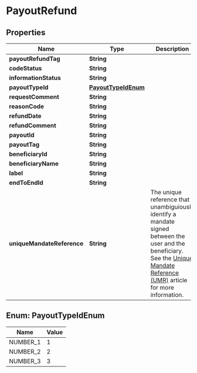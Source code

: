 

# PayoutRefund


## Properties

| Name | Type | Description | Notes |
|------------ | ------------- | ------------- | -------------|
|**payoutRefundTag** | **String** |  |  [optional] |
|**codeStatus** | **String** |  |  [optional] |
|**informationStatus** | **String** |  |  [optional] |
|**payoutTypeId** | [**PayoutTypeIdEnum**](#PayoutTypeIdEnum) |  |  [optional] |
|**requestComment** | **String** |  |  [optional] |
|**reasonCode** | **String** |  |  [optional] |
|**refundDate** | **String** |  |  [optional] |
|**refundComment** | **String** |  |  [optional] |
|**payoutId** | **String** |  |  [optional] |
|**payoutTag** | **String** |  |  [optional] |
|**beneficiaryId** | **String** |  |  [optional] |
|**beneficiaryName** | **String** |  |  [optional] |
|**label** | **String** |  |  [optional] |
|**endToEndId** | **String** |  |  [optional] |
|**uniqueMandateReference** | **String** | The unique reference that unambiguiously identify a mandate signed between the user and the beneficiary. See the [Unique Mandate Reference (UMR)](/guide/overview/glossary.html#unique-mandate-reference-umr) article for more information. |  [optional] |



## Enum: PayoutTypeIdEnum

| Name | Value |
|---- | -----|
| NUMBER_1 | 1 |
| NUMBER_2 | 2 |
| NUMBER_3 | 3 |



